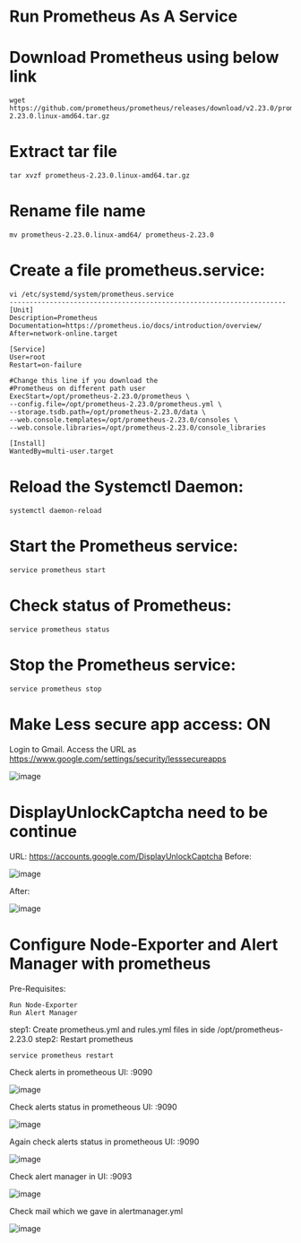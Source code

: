 # Run Prometheus As A Service

# Download Prometheus using below link
    wget https://github.com/prometheus/prometheus/releases/download/v2.23.0/prometheus-2.23.0.linux-amd64.tar.gz
# Extract tar file
    tar xvzf prometheus-2.23.0.linux-amd64.tar.gz
# Rename file name
    mv prometheus-2.23.0.linux-amd64/ prometheus-2.23.0

# Create a file prometheus.service:
    vi /etc/systemd/system/prometheus.service
    ---------------------------------------------------------------------
    [Unit]
    Description=Prometheus
    Documentation=https://prometheus.io/docs/introduction/overview/
    After=network-online.target
		
    [Service]
    User=root
    Restart=on-failure
		
    #Change this line if you download the
    #Prometheus on different path user
    ExecStart=/opt/prometheus-2.23.0/prometheus \
	--config.file=/opt/prometheus-2.23.0/prometheus.yml \
	--storage.tsdb.path=/opt/prometheus-2.23.0/data \
	--web.console.templates=/opt/prometheus-2.23.0/consoles \
	--web.console.libraries=/opt/prometheus-2.23.0/console_libraries
	
    [Install]
    WantedBy=multi-user.target
# Reload the Systemctl Daemon:
    systemctl daemon-reload
# Start the Prometheus service:
    service prometheus start
# Check status of Prometheus:
    service prometheus status
# Stop the Prometheus service:
    service prometheus stop
# Make Less secure app access: ON
  Login to Gmail.
  Access the URL as https://www.google.com/settings/security/lesssecureapps
  
  ![image](https://user-images.githubusercontent.com/58024415/100221905-53c81a00-2f3f-11eb-8edd-2e7f6c1e218c.png)
# DisplayUnlockCaptcha need to be continue
  URL: https://accounts.google.com/DisplayUnlockCaptcha
  Before:
  
  ![image](https://user-images.githubusercontent.com/58024415/100222050-8d992080-2f3f-11eb-8db1-f47c39f172e4.png)

  After:
  
  ![image](https://user-images.githubusercontent.com/58024415/100222121-a3a6e100-2f3f-11eb-8d52-9b8f1c8a9b23.png)
# Configure Node-Exporter and Alert Manager with prometheus
Pre-Requisites:
  
    Run Node-Exporter
    Run Alert Manager
  step1: Create prometheus.yml and rules.yml files in side /opt/prometheus-2.23.0
  step2: Restart prometheus 
  
    service prometheus restart
  Check alerts in prometheous UI: <ip-address>:9090
  
  ![image](https://user-images.githubusercontent.com/58024415/100535236-2334f880-323d-11eb-9155-bec99c1c406f.png)
  
  Check alerts status in prometheous UI: <ip-address>:9090
	
  ![image](https://user-images.githubusercontent.com/58024415/100535151-4c08be00-323c-11eb-89d3-314156f914d1.png)
  
  Again check alerts status in prometheous UI: <ip-address>:9090
	
  ![image](https://user-images.githubusercontent.com/58024415/100535156-53c86280-323c-11eb-8c2f-0d67f6b7f9bb.png)
 
  Check alert manager in UI: <ip-address>:9093
	
  ![image](https://user-images.githubusercontent.com/58024415/100535171-6fcc0400-323c-11eb-9760-c755779e1bac.png)
  
  Check mail which we gave in alertmanager.yml
  
  ![image](https://user-images.githubusercontent.com/58024415/100535302-aa826c00-323d-11eb-88de-59d6d004ecbb.png)
  
  
  
